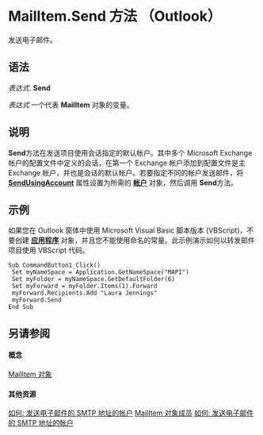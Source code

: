 
# MailItem.Send 方法 （Outlook）

发送电子邮件。


## 语法

 _表达式_. **Send**

 _表达式_ 一个代表 **MailItem** 对象的变量。


## 说明

 **Send**方法在发送项目使用会话指定的默认帐户。其中多个 Microsoft Exchange 帐户的配置文件中定义的会话，在第一个 Exchange 帐户添加到配置文件是主 Exchange 帐户，并也是会话的默认帐户。若要指定不同的帐户发送邮件，将 **[SendUsingAccount](d4e49128-a63a-d761-90b9-9e1a3305adc7.md)** 属性设置为所需的 **[帐户](f624438c-4e45-2822-18b6-bfe8074a33c0.md)** 对象，然后调用 **Send**方法。


## 示例

如果您在 Outlook 窗体中使用 Microsoft Visual Basic 脚本版本 (VBScript)，不要创建 **[应用程序](797003e7-ecd1-eccb-eaaf-32d6ddde8348.md)** 对象，并且您不能使用命名的常量。此示例演示如何以转发邮件项目使用 VBScript 代码。


```
Sub CommandButton1_Click() 
 Set myNameSpace = Application.GetNameSpace("MAPI") 
 Set myFolder = myNameSpace.GetDefaultFolder(6) 
 Set myForward = myFolder.Items(1).Forward 
 myForward.Recipients.Add "Laura Jennings" 
 myForward.Send 
End Sub
```


## 另请参阅


#### 概念


[MailItem 对象](14197346-05d2-0250-fa4c-4a6b07daf25f.md)
#### 其他资源


[如何: 发送电子邮件的 SMTP 地址的帐户](http://msdn.microsoft.com/library/97406049-f63a-0c1d-9b3f-57bf48afc4be%28Office.15%29.aspx)
[MailItem 对象成员](1094d7df-ee80-a4b0-5a21-db2979506e6b.md)
[如何: 发送电子邮件的 SMTP 地址的帐户](http://msdn.microsoft.com/library/5e5f707d-8771-bd5f-945b-58537732d99a%28Office.15%29.aspx)